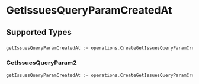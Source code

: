 # GetIssuesQueryParamCreatedAt


## Supported Types

### 

```go
getIssuesQueryParamCreatedAt := operations.CreateGetIssuesQueryParamCreatedAtDateTime(time.Time{/* values here */})
```

### GetIssuesQueryParam2

```go
getIssuesQueryParamCreatedAt := operations.CreateGetIssuesQueryParamCreatedAtGetIssuesQueryParam2(operations.GetIssuesQueryParam2{/* values here */})
```

